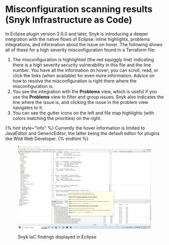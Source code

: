 # Misconfiguration scanning results (Snyk Infrastructure as Code)

In Eclipse plugin version 2.0.0 and later, Snyk is introducing a deeper integration with the native flows of Eclipse: inline highlights, problems integrations, and information about the issue on hover. The following shows all of these for a high severity misconfiguration found in a Terraform file:

1. The misconfiguration is highlighted (the red squiggly line) indicating there is a high severity security vulnerability in this file and the line number. You have all the information on hover; you can scroll, read, or click the links (when available) for even more information. Advice on how to resolve the misconfiguration is right there where the misconfiguration is.
2. You see the integration with the **Problems** view, which is useful if you use the **Problems** view to filter and group issues. Snyk also indicates the line where the issue is, and clicking the issue in the problem view navigates to it.
3. You can see the gutter icons on the left and file map highlights (with colors matching the priorities) on the right.

{% hint style="info" %}
Currently the hover information is limited to JavaEditor and GenericEditor, the latter being the default editor for plugins like Wild Web Developer.
{% endhint %}

<figure><img src="../../.gitbook/assets/image (12).png" alt=""><figcaption><p>Snyk IaC findings displayed in Eclipse</p></figcaption></figure>
